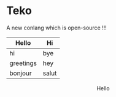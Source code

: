 # Teko
A new conlang which is open-source !!!

| Hello      | Hi   |
|------------|------|
| hi         | bye  |
| greetings  | hey  |
| bonjour    | salut|

<p align="center"> Hello </p>